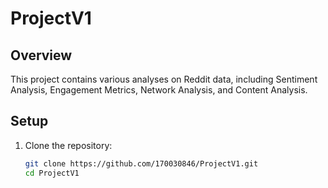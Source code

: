 # ProjectV1

## Overview

This project contains various analyses on Reddit data, including Sentiment Analysis, Engagement Metrics, Network Analysis, and Content Analysis.

## Setup

1. Clone the repository:
   ```sh
   git clone https://github.com/170030846/ProjectV1.git
   cd ProjectV1